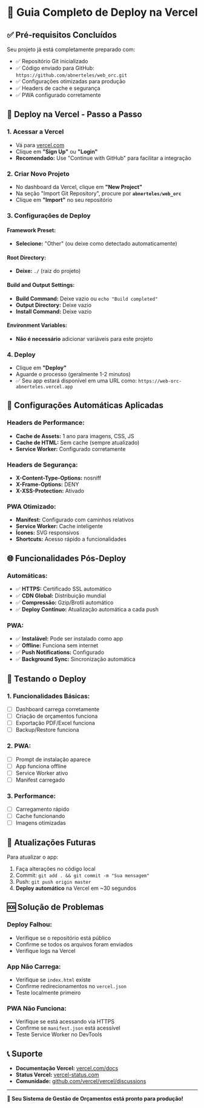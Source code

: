 # 🚀 Guia Completo de Deploy na Vercel

## ✅ Pré-requisitos Concluídos

Seu projeto já está completamente preparado com:
- ✅ Repositório Git inicializado
- ✅ Código enviado para GitHub: `https://github.com/abnerteles/web_orc.git`
- ✅ Configurações otimizadas para produção
- ✅ Headers de cache e segurança
- ✅ PWA configurado corretamente

## 🎯 Deploy na Vercel - Passo a Passo

### 1. Acessar a Vercel
- Vá para [vercel.com](https://vercel.com)
- Clique em **"Sign Up"** ou **"Login"**
- **Recomendado:** Use "Continue with GitHub" para facilitar a integração

### 2. Criar Novo Projeto
- No dashboard da Vercel, clique em **"New Project"**
- Na seção "Import Git Repository", procure por **`abnerteles/web_orc`**
- Clique em **"Import"** no seu repositório

### 3. Configurações de Deploy

#### Framework Preset:
- **Selecione:** "Other" (ou deixe como detectado automaticamente)

#### Root Directory:
- **Deixe:** `./` (raiz do projeto)

#### Build and Output Settings:
- **Build Command:** Deixe vazio ou `echo "Build completed"`
- **Output Directory:** Deixe vazio
- **Install Command:** Deixe vazio

#### Environment Variables:
- **Não é necessário** adicionar variáveis para este projeto

### 4. Deploy
- Clique em **"Deploy"**
- Aguarde o processo (geralmente 1-2 minutos)
- ✅ Seu app estará disponível em uma URL como: `https://web-orc-abnerteles.vercel.app`

## 🔧 Configurações Automáticas Aplicadas

### Headers de Performance:
- **Cache de Assets:** 1 ano para imagens, CSS, JS
- **Cache de HTML:** Sem cache (sempre atualizado)
- **Service Worker:** Configurado corretamente

### Headers de Segurança:
- **X-Content-Type-Options:** nosniff
- **X-Frame-Options:** DENY
- **X-XSS-Protection:** Ativado

### PWA Otimizado:
- **Manifest:** Configurado com caminhos relativos
- **Service Worker:** Cache inteligente
- **Ícones:** SVG responsivos
- **Shortcuts:** Acesso rápido a funcionalidades

## 🌐 Funcionalidades Pós-Deploy

### Automáticas:
- ✅ **HTTPS:** Certificado SSL automático
- ✅ **CDN Global:** Distribuição mundial
- ✅ **Compressão:** Gzip/Brotli automático
- ✅ **Deploy Contínuo:** Atualização automática a cada push

### PWA:
- ✅ **Instalável:** Pode ser instalado como app
- ✅ **Offline:** Funciona sem internet
- ✅ **Push Notifications:** Configurado
- ✅ **Background Sync:** Sincronização automática

## 📱 Testando o Deploy

### 1. Funcionalidades Básicas:
- [ ] Dashboard carrega corretamente
- [ ] Criação de orçamentos funciona
- [ ] Exportação PDF/Excel funciona
- [ ] Backup/Restore funciona

### 2. PWA:
- [ ] Prompt de instalação aparece
- [ ] App funciona offline
- [ ] Service Worker ativo
- [ ] Manifest carregado

### 3. Performance:
- [ ] Carregamento rápido
- [ ] Cache funcionando
- [ ] Imagens otimizadas

## 🔄 Atualizações Futuras

Para atualizar o app:
1. Faça alterações no código local
2. Commit: `git add . && git commit -m "Sua mensagem"`
3. Push: `git push origin master`
4. **Deploy automático** na Vercel em ~30 segundos

## 🆘 Solução de Problemas

### Deploy Falhou:
- Verifique se o repositório está público
- Confirme se todos os arquivos foram enviados
- Verifique logs na Vercel

### App Não Carrega:
- Verifique se `index.html` existe
- Confirme redirecionamentos no `vercel.json`
- Teste localmente primeiro

### PWA Não Funciona:
- Verifique se está acessando via HTTPS
- Confirme se `manifest.json` está acessível
- Teste Service Worker no DevTools

## 📞 Suporte

- **Documentação Vercel:** [vercel.com/docs](https://vercel.com/docs)
- **Status Vercel:** [vercel-status.com](https://vercel-status.com)
- **Comunidade:** [github.com/vercel/vercel/discussions](https://github.com/vercel/vercel/discussions)

---

**🎉 Seu Sistema de Gestão de Orçamentos está pronto para produção!**